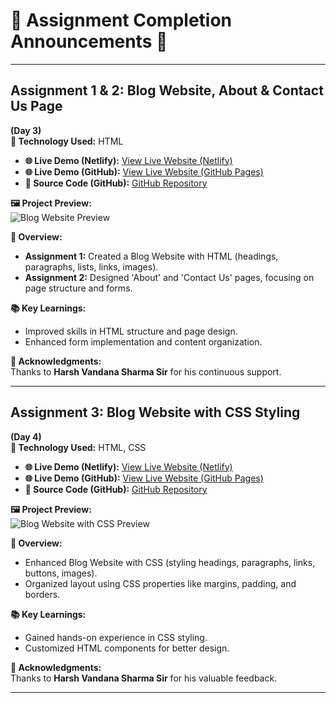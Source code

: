 # 🌟 Assignment Completion Announcements 🌟

---

## **Assignment 1 & 2: Blog Website, About & Contact Us Page**  
**(Day 3)**  
**🚀 Technology Used:** HTML

- **🌐 Live Demo (Netlify):** [View Live Website (Netlify)](https://pradip-cohort.netlify.app/assignment/day%203/)  
- **🌐 Live Demo (GitHub):** [View Live Website (GitHub Pages)](https://pradip32.github.io/Sheryians-coding-school_cohort/Assignment/Day%203/)  
- **📂 Source Code (GitHub):** [GitHub Repository](https://github.com/Pradip32/Sheryians-coding-school_cohort)

**🖼️ Project Preview:**  
![Blog Website Preview](../../Public/Day%203.gif)

**📝 Overview:**  
- **Assignment 1:** Created a Blog Website with HTML (headings, paragraphs, lists, links, images).  
- **Assignment 2:** Designed 'About' and 'Contact Us' pages, focusing on page structure and forms.

**📚 Key Learnings:**  
- Improved skills in HTML structure and page design.  
- Enhanced form implementation and content organization.

**🙏 Acknowledgments:**  
Thanks to **Harsh Vandana Sharma Sir** for his continuous support.

---

## **Assignment 3: Blog Website with CSS Styling**  
**(Day 4)**  
**🚀 Technology Used:** HTML, CSS

- **🌐 Live Demo (Netlify):** [View Live Website (Netlify)](https://sandip-cohort.netlify.app/day%203/)  
- **🌐 Live Demo (GitHub):** [View Live Website (GitHub Pages)](https://sandip3.github.io/Sheryians-coding-school_Cohort/Day%203/)  
- **📂 Source Code (GitHub):** [GitHub Repository](https://github.com/sandip3/Sheryians-coding-school_Cohort)

**🖼️ Project Preview:**  
![Blog Website with CSS Preview](../../Public/Day%204.gif)

**📝 Overview:**  
- Enhanced Blog Website with CSS (styling headings, paragraphs, links, buttons, images).  
- Organized layout using CSS properties like margins, padding, and borders.

**📚 Key Learnings:**  
- Gained hands-on experience in CSS styling.  
- Customized HTML components for better design.

**🙏 Acknowledgments:**  
Thanks to **Harsh Vandana Sharma Sir** for his valuable feedback.

--- 

